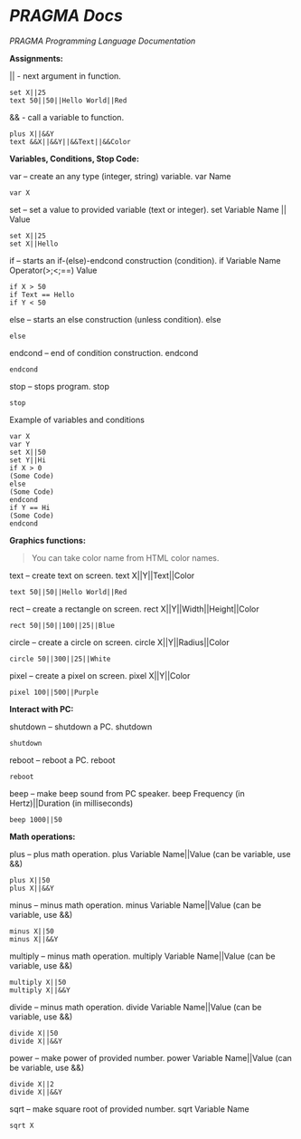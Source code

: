 # _PRAGMA Docs_
_PRAGMA Programming Language Documentation_

**Assignments:**

|| - next argument in function.
```
set X||25
text 50||50||Hello World||Red
```

&& - call a variable to function.
```
plus X||&&Y
text &&X||&&Y||&&Text||&&Color
```

**Variables, Conditions, Stop Code:**

var – create an any type (integer, string) variable.
var Name
```
var X
```

set – set a value to provided variable (text or integer).
set Variable Name || Value
```
set X||25
set X||Hello
```

if – starts an if-(else)-endcond construction (condition).
if   Variable Name   Operator(>;<;==)   Value
```
if X > 50
if Text == Hello
if Y < 50
```

else – starts an else construction (unless condition).
else
```
else
```

endcond – end of condition construction.
endcond
```
endcond
```

stop – stops program.
stop
```
stop
```

Example of variables and conditions
```
var X
var Y
set X||50
set Y||Hi
if X > 0
(Some Code)
else
(Some Code)
endcond
if Y == Hi
(Some Code)
endcond
```

**Graphics functions:**

> You can take color name from HTML color names.

text – create text on screen.
text X||Y||Text||Color
```
text 50||50||Hello World||Red
```

rect – create a rectangle on screen.
rect X||Y||Width||Height||Color
```
rect 50||50||100||25||Blue
```

circle – create a circle on screen.
circle X||Y||Radius||Color
```
circle 50||300||25||White
```

pixel – create a pixel on screen.
pixel X||Y||Color
```
pixel 100||500||Purple
```

**Interact with PC:**

shutdown – shutdown a PC.
shutdown
```
shutdown
```

reboot – reboot a PC.
reboot
```
reboot
```

beep – make beep sound from PC speaker.
beep Frequency (in Hertz)||Duration (in milliseconds)
```
beep 1000||50
```

**Math operations:**

plus – plus math operation.
plus Variable Name||Value (can be variable, use &&)
```
plus X||50
plus X||&&Y
```

minus – minus math operation.
minus Variable Name||Value (can be variable, use &&)
```
minus X||50
minus X||&&Y
```

multiply – minus math operation.
multiply Variable Name||Value (can be variable, use &&)
```
multiply X||50
multiply X||&&Y
```

divide – minus math operation.
divide Variable Name||Value (can be variable, use &&)
```
divide X||50
divide X||&&Y
```

power – make power of provided number.
power Variable Name||Value (can be variable, use &&)
```
divide X||2
divide X||&&Y
```

sqrt – make square root of provided number.
sqrt Variable Name
```
sqrt X
```

